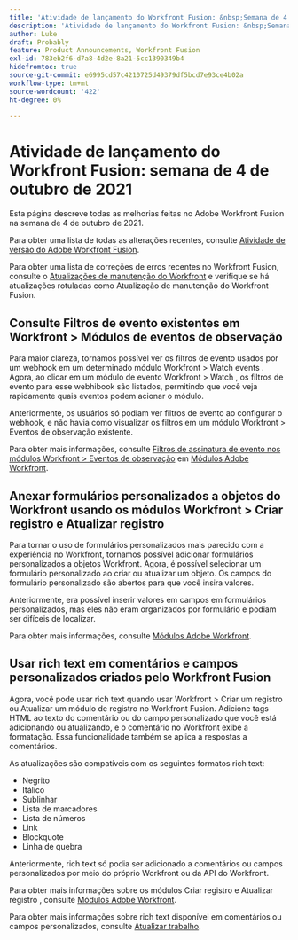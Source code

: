 ```yaml
---
title: 'Atividade de lançamento do Workfront Fusion: &nbsp;Semana de 4 de outubro de 2021'
description: 'Atividade de lançamento do Workfront Fusion: &nbsp;Semana de 4 de outubro de 2021'
author: Luke
draft: Probably
feature: Product Announcements, Workfront Fusion
exl-id: 783eb2f6-d7a8-4d2e-8a21-5cc1390349b4
hidefromtoc: true
source-git-commit: e6995cd57c4210725d49379df5bcd7e93ce4b02a
workflow-type: tm+mt
source-wordcount: '422'
ht-degree: 0%

---
```


# Atividade de lançamento do Workfront Fusion: semana de 4 de outubro de 2021

Esta página descreve todas as melhorias feitas no Adobe Workfront Fusion na semana de 4 de outubro de 2021.

Para obter uma lista de todas as alterações recentes, consulte [Atividade de versão do Adobe Workfront Fusion](../../../product-announcements/product-releases/fusion-release-activity/fusion-release-activity.md).

Para obter uma lista de correções de erros recentes no Workfront Fusion, consulte o [Atualizações de manutenção do Workfront](https://experienceleague.adobe.com/docs/workfront-known-issues/releases/current-updates.html) e verifique se há atualizações rotuladas como Atualização de manutenção do Workfront Fusion.

## Consulte Filtros de evento existentes em Workfront > Módulos de eventos de observação

Para maior clareza, tornamos possível ver os filtros de evento usados por um webhook em um determinado módulo Workfront > Watch events . Agora, ao clicar em um módulo de evento Workfront > Watch , os filtros de evento para esse webhibook são listados, permitindo que você veja rapidamente quais eventos podem acionar o módulo.

Anteriormente, os usuários só podiam ver filtros de evento ao configurar o webhook, e não havia como visualizar os filtros em um módulo Workfront > Eventos de observação existente.

Para obter mais informações, consulte [Filtros de assinatura de evento nos módulos Workfront > Eventos de observação](../../../workfront-fusion/apps-and-their-modules/workfront-modules.md#event) em [Módulos Adobe Workfront](../../../workfront-fusion/apps-and-their-modules/workfront-modules.md).

## Anexar formulários personalizados a objetos do Workfront usando os módulos Workfront > Criar registro e Atualizar registro

Para tornar o uso de formulários personalizados mais parecido com a experiência no Workfront, tornamos possível adicionar formulários personalizados a objetos Workfront. Agora, é possível selecionar um formulário personalizado ao criar ou atualizar um objeto. Os campos do formulário personalizado são abertos para que você insira valores.

Anteriormente, era possível inserir valores em campos em formulários personalizados, mas eles não eram organizados por formulário e podiam ser difíceis de localizar.

Para obter mais informações, consulte [Módulos Adobe Workfront](../../../workfront-fusion/apps-and-their-modules/workfront-modules.md).

## Usar rich text em comentários e campos personalizados criados pelo Workfront Fusion

Agora, você pode usar rich text quando usar Workfront > Criar um registro ou Atualizar um módulo de registro no Workfront Fusion. Adicione tags HTML ao texto do comentário ou do campo personalizado que você está adicionando ou atualizando, e o comentário no Workfront exibe a formatação. Essa funcionalidade também se aplica a respostas a comentários.

As atualizações são compatíveis com os seguintes formatos rich text:

* Negrito
* Itálico
* Sublinhar
* Lista de marcadores
* Lista de números
* Link
* Blockquote
* Linha de quebra

Anteriormente, rich text só podia ser adicionado a comentários ou campos personalizados por meio do próprio Workfront ou da API do Workfront.

Para obter mais informações sobre os módulos Criar registro e Atualizar registro , consulte [Módulos Adobe Workfront](../../../workfront-fusion/apps-and-their-modules/workfront-modules.md).

Para obter mais informações sobre rich text disponível em comentários ou campos personalizados, consulte [Atualizar trabalho](../../../workfront-basics/updating-work-items-and-viewing-updates/update-work.md).
